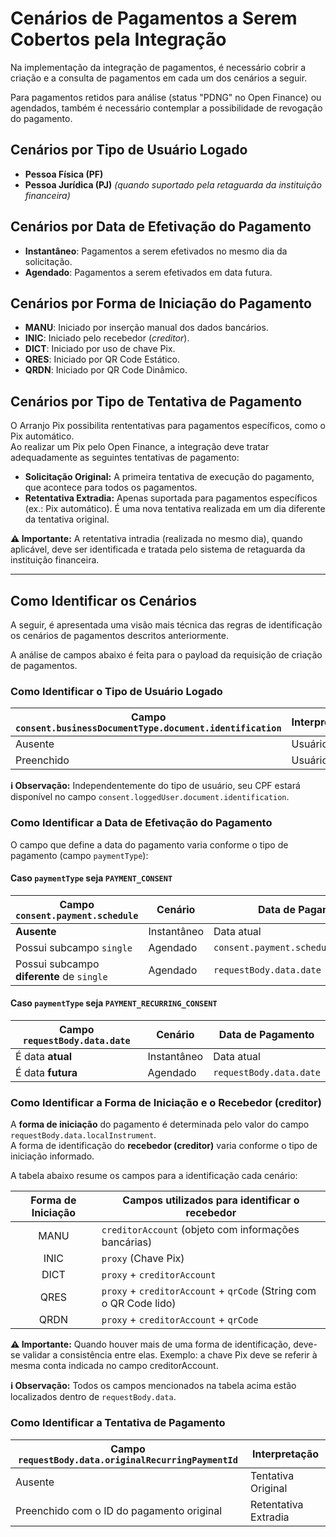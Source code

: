 # Cenários de Pagamentos a Serem Cobertos pela Integração

Na implementação da integração de pagamentos, é necessário cobrir a criação e a consulta de pagamentos em cada um dos cenários a seguir.

Para pagamentos retidos para análise (status "PDNG" no Open Finance) ou agendados, também é necessário contemplar a possibilidade de revogação do pagamento.

## Cenários por Tipo de Usuário Logado

- **Pessoa Física (PF)**
- **Pessoa Jurídica (PJ)** *(quando suportado pela retaguarda da instituição financeira)*

## Cenários por Data de Efetivação do Pagamento

- **Instantâneo**: Pagamentos a serem efetivados no mesmo dia da solicitação.
- **Agendado**: Pagamentos a serem efetivados em data futura.

## Cenários por Forma de Iniciação do Pagamento

- **MANU**: Iniciado por inserção manual dos dados bancários.
- **INIC**: Iniciado pelo recebedor (*creditor*).
- **DICT**: Iniciado por uso de chave Pix.
- **QRES**: Iniciado por QR Code Estático.
- **QRDN**: Iniciado por QR Code Dinâmico.

## Cenários por Tipo de Tentativa de Pagamento

O Arranjo Pix possibilita rententativas para pagamentos específicos, como o Pix automático.  
Ao realizar um Pix pelo Open Finance, a integração deve tratar adequadamente as seguintes tentativas de pagamento:

- **Solicitação Original:** A primeira tentativa de execução do pagamento, que acontece para todos os pagamentos.
- **Retentativa Extradia:** Apenas suportada para pagamentos específicos (ex.: Pix automático). É uma nova tentativa realizada em um dia diferente da tentativa original.

**⚠️ Importante:** A retentativa intradia (realizada no mesmo dia), quando aplicável, deve ser identificada e tratada pelo sistema de retaguarda da instituição financeira.

---

## Como Identificar os Cenários

A seguir, é apresentada uma visão mais técnica das regras de identificação os cenários de pagamentos descritos anteriormente.

A análise de campos abaixo é feita para o payload da requisição de criação de pagamentos.

### Como Identificar o Tipo de Usuário Logado

| Campo `consent.businessDocumentType.document.identification` | Interpretação |
| ------------------------------------------------------------ | ------------- |
| Ausente                                                      | Usuário PF    |
| Preenchido                                                   | Usuário PJ    |

**ℹ️ Observação:** Independentemente do tipo de usuário, seu CPF estará disponível no campo `consent.loggedUser.document.identification`.

### Como Identificar a Data de Efetivação do Pagamento

O campo que define a data do pagamento varia conforme o tipo de pagamento (campo `paymentType`):

#### Caso `paymentType` seja `PAYMENT_CONSENT`

| Campo `consent.payment.schedule`          | Cenário     | Data de Pagamento                      |
| ----------------------------------------- | ----------- | -------------------------------------- |
| **Ausente**                               | Instantâneo | Data atual                             |
| Possui subcampo `single`                  | Agendado    | `consent.payment.schedule.single.date` |
| Possui subcampo **diferente** de `single` | Agendado    | `requestBody.data.date`                |

#### Caso `paymentType` seja `PAYMENT_RECURRING_CONSENT`

| Campo `requestBody.data.date` | Cenário     | Data de Pagamento       |
| ----------------------------- | ----------- | ----------------------- |
| É data **atual**              | Instantâneo | Data atual              |
| É data **futura**             | Agendado    | `requestBody.data.date` |

### Como Identificar a Forma de Iniciação e o Recebedor (creditor)

A **forma de iniciação** do pagamento é determinada pelo valor do campo `requestBody.data.localInstrument`.  
A forma de identificação do **recebedor (creditor)** varia conforme o tipo de iniciação informado.

A tabela abaixo resume os campos para a identificação cada cenário:

| Forma de Iniciação | Campos utilizados para identificar o recebedor                     |
| :----------------: | ------------------------------------------------------------------ |
|        MANU        | `creditorAccount` (objeto com informações bancárias)               |
|        INIC        | `proxy` (Chave Pix)                                                |
|        DICT        | `proxy` + `creditorAccount`                                        |
|        QRES        | `proxy` + `creditorAccount` + `qrCode` (String com o QR Code lido) |
|        QRDN        | `proxy` + `creditorAccount` + `qrCode`                             |

**⚠️ Importante:** Quando houver mais de uma forma de identificação, deve-se validar a consistência entre elas.
Exemplo: a chave Pix deve se referir à mesma conta indicada no campo creditorAccount.

**ℹ️ Observação:** Todos os campos mencionados na tabela acima estão localizados dentro de `requestBody.data`.

### Como Identificar a Tentativa de Pagamento

| Campo `requestBody.data.originalRecurringPaymentId` | Interpretação        |
| --------------------------------------------------- | -------------------- |
| Ausente                                             | Tentativa Original   |
| Preenchido com o ID do pagamento original           | Retentativa Extradia |

